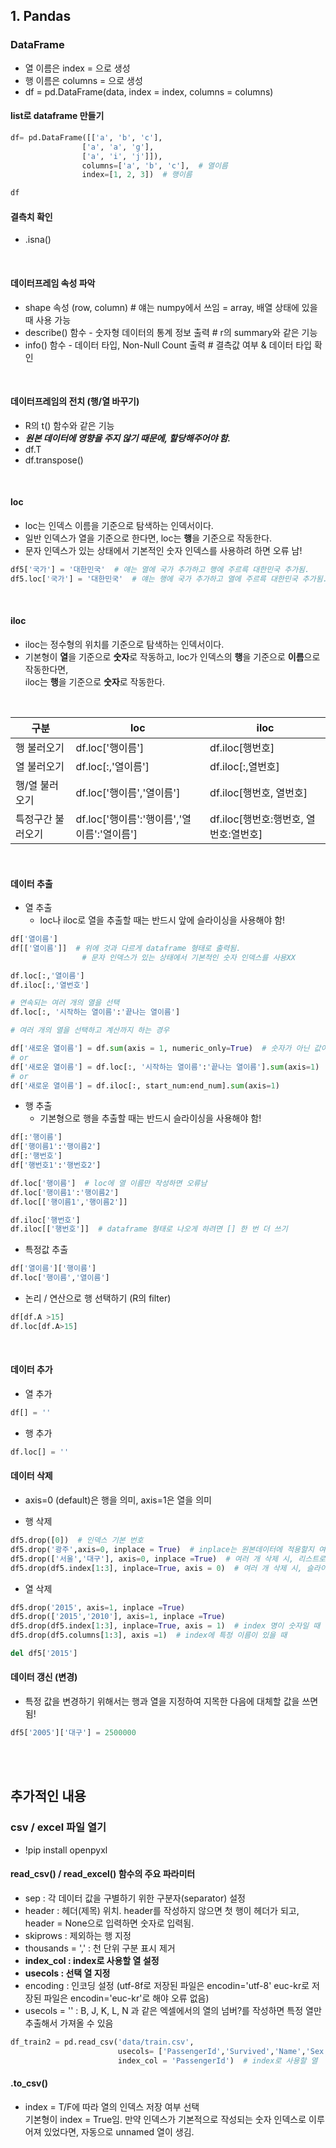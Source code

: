 ## 1. Pandas

### DataFrame

 - 열 이름은 index = 으로 생성
 - 행 이름은 columns = 으로 생성 
 - df = pd.DataFrame(data, index = index, columns = columns)

#### list로 dataframe 만들기

```py
df= pd.DataFrame([['a', 'b', 'c'],
                ['a', 'a', 'g'],
                ['a', 'i', 'j']]),
                columns=['a', 'b', 'c'],  # 열이름
                index=[1, 2, 3])  # 행이름

df

```

#### 결측치 확인
- .isna()

<br>

#### 데이터프레임 속성 파악
- shape 속성 (row, column)  # 얘는 numpy에서 쓰임 = array, 배열 상태에 있을 때 사용 가능
- describe() 함수 - 숫자형 데이터의 통계 정보 출력  # r의 summary와 같은 기능
- info() 함수 - 데이터 타입, Non-Null Count 출력  # 결측값 여부 & 데이터 타입 확인

<br>

#### 데이터프레임의 전치 (행/열 바꾸기)
- R의 t() 함수와 같은 기능
- ***원본 데이터에 영향을 주지 않기 때문에, 할당해주어야 함.***
- df.T 
- df.transpose()

<br>

#### loc

- loc는 인덱스 이름을 기준으로 탐색하는 인덱서이다.
- 일반 인덱스가 열을 기준으로 한다면, loc는 **행**을 기준으로 작동한다.
- 문자 인덱스가 있는 상태에서 기본적인 숫자 인덱스를 사용하려 하면 오류 남!

```py
df5['국가'] = '대한민국'  # 얘는 열에 국가 추가하고 행에 주르륵 대한민국 추가됨.
df5.loc['국가'] = '대한민국'  # 얘는 행에 국가 추가하고 열에 주르륵 대한민국 추가됨.
```
<br>

#### iloc

- iloc는 정수형의 위치를 기준으로 탐색하는 인덱서이다.
- 기본형이 **열**을 기준으로 **숫자**로 작동하고, loc가 인덱스의 **행**을 기준으로 **이름**으로 작동한다면,
  <br>
  iloc는 **행**을 기준으로 **숫자**로 작동한다.

<br>

|구분|loc|iloc|
|---|---|---|
|행 불러오기|df.loc['행이름']|df.iloc[행번호]|
|열 불러오기|df.loc[:,'열이름']|df.iloc[:,열번호]|
|행/열 불러오기|df.loc['행이름','열이름']|df.iloc[행번호, 열번호]|
|특정구간 불러오기|df.loc['행이름':'행이름','열이름':'열이름']|df.iloc[행번호:행번호, 열번호:열번호]|

<br>

#### 데이터 추출

- 열 추출
    - loc나 iloc로 열을 추출할 때는 반드시 앞에 슬라이싱을 사용해야 함!
```py 
df['열이름']
df[['열이름']]  # 위에 것과 다르게 dataframe 형태로 출력됨.
                # 문자 인덱스가 있는 상태에서 기본적인 숫자 인덱스를 사용XX

df.loc[:,'열이름']
df.iloc[:,'열번호']

# 연속되는 여러 개의 열을 선택
df.loc[:, '시작하는 열이름':'끝나는 열이름']

# 여러 개의 열을 선택하고 계산까지 하는 경우

df['새로운 열이름'] = df.sum(axis = 1, numeric_only=True)  # 숫자가 아닌 값이 섞여있는데 실행하면 오류남
# or
df['새로운 열이름'] = df.loc[:, '시작하는 열이름':'끝나는 열이름'].sum(axis=1)
# or
df['새로운 열이름'] = df.iloc[:, start_num:end_num].sum(axis=1)


```

- 행 추출
    - 기본형으로 행을 추출할 때는 반드시 슬라이싱을 사용해야 함!
```py
df[:'행이름'] 
df['행이름1':'행이름2']  
df[:'행번호'] 
df['행번호1':'행번호2']

df.loc['행이름']  # loc에 열 이름만 작성하면 오류남
df.loc['행이름1':'행이름2']
df.loc[['행이름1','행이름2']]

df.iloc['행번호']  
df.iloc[['행번호']]  # dataframe 형태로 나오게 하려면 [] 한 번 더 쓰기


```

- 특정값 추출
```py
df['열이름']['행이름']
df.loc['행이름','열이름']

```

- 논리 / 연산으로 행 선택하기 (R의 filter)

```py
df[df.A >15]
df.loc[df.A>15]
```



<br>

#### 데이터 추가

- 열 추가
```py
df[] = ''
```
- 행 추가
```py
df.loc[] = ''
```

#### 데이터 삭제

- axis=0 (default)은 행을 의미, axis=1은 열을 의미

- 행 삭제
```py
df5.drop([0])  # 인덱스 기본 번호
df5.drop('광주',axis=0, inplace = True)  # inplace는 원본데이터에 적용할지 여부. False가 기본
df5.drop(['서울','대구'], axis=0, inplace =True)  # 여러 개 삭제 시, 리스트로 만들어서!
df5.drop(df5.index[1:3], inplace=True, axis = 0)  # 여러 개 삭제 시, 슬라이싱 사용도 가능
```

- 열 삭제
```py
df5.drop('2015', axis=1, inplace =True)
df5.drop(['2015','2010'], axis=1, inplace =True)
df5.drop(df5.index[1:3], inplace=True, axis = 1)  # index 명이 숫자일 때   
df5.drop(df5.columns[1:3], axis =1)  # index에 특정 이름이 있을 때

del df5['2015']
```

#### 데이터 갱신 (변경)

- 특정 값을 변경하기 위해서는 행과 열을 지정하여 지목한 다음에 대체할 값을 쓰면 됨!

```py
df5['2005']['대구'] = 2500000
```



<br>
<br>

## 추가적인 내용

### csv / excel 파일 열기
- !pip install openpyxl

#### read_csv() / read_excel() 함수의 주요 파라미터
- sep : 각 데이터 값을 구별하기 위한 구분자(separator) 설정
- header : 헤더(제목) 위치. header를 작성하지 않으면 첫 행이 헤더가 되고, header = None으로 입력하면 숫자로 입력됨. 
- skiprows : 제외하는 행 지정
- thousands = ',' : 천 단위 구분 표시 제거
- **index_col : index로 사용할 열 설정**
- **usecols : 선택 열 지정**
- encoding : 인코딩 설정 
    (utf-8f로 저장된 파일은 encodin='utf-8'
     euc-kr로 저장된 파일은 encodin='euc-kr'로 해야 오류 없음)
- usecols = ''  : B, J, K, L, N 과 같은 엑셀에서의 열의 넘버?를 작성하면 특정 열만 추출해서 가져올 수 있음

```py
df_train2 = pd.read_csv('data/train.csv',
                        usecols= ['PassengerId','Survived','Name','Sex','Age'],  # 열 이름 짓기
                        index_col = 'PassengerId')  # index로 사용할 열
```

#### .to_csv()
- index = T/F에 따라 열의 인덱스 저장 여부 선택
  <br>
  기본형이 index = True임. 만약 인덱스가 기본적으로 작성되는 숫자 인덱스로 이루어져 있었다면, 자동으로 unnamed 열이 생김. 


